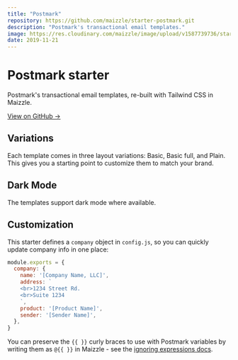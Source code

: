```yaml
---
title: "Postmark"
repository: https://github.com/maizzle/starter-postmark.git
description: "Postmark's transactional email templates."
image: https://res.cloudinary.com/maizzle/image/upload/v1587739736/starters/starter-postmark.jpg
date: 2019-11-21
---
```


# Postmark starter

Postmark's transactional email templates, re-built with Tailwind CSS in Maizzle.

[View on GitHub &rarr;](https://github.com/maizzle/starter-postmark.git)

## Variations

Each template comes in three layout variations: Basic, Basic full, and Plain. This gives you a starting point to customize them to match your brand.

## Dark Mode

The templates support dark mode where available.

## Customization

This starter defines a `company` object in `config.js`, so you can quickly update company info in one place:

```js [config.js]
module.exports = {
  company: {
    name: '[Company Name, LLC]',
    address: `
    <br>1234 Street Rd.
    <br>Suite 1234
    `,
    product: '[Product Name]',
    sender: '[Sender Name]',
  },
}
```

You can preserve the `{{ }}` curly braces to use with Postmark variables by writing them as `@{{ }}` in Maizzle - see the [ignoring expressions docs](/docs/templates#ignoring-expressions).
